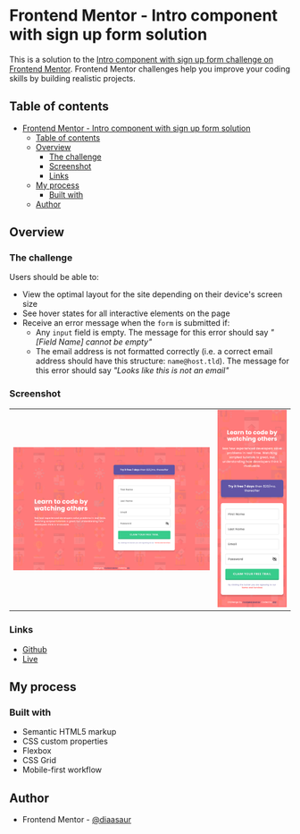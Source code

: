 # Frontend Mentor - Intro component with sign up form solution

This is a solution to the [Intro component with sign up form challenge on Frontend Mentor](https://www.frontendmentor.io/challenges/intro-component-with-signup-form-5cf91bd49edda32581d28fd1). Frontend Mentor challenges help you improve your coding skills by building realistic projects.

## Table of contents

- [Frontend Mentor - Intro component with sign up form solution](#frontend-mentor---intro-component-with-sign-up-form-solution)
  - [Table of contents](#table-of-contents)
  - [Overview](#overview)
    - [The challenge](#the-challenge)
    - [Screenshot](#screenshot)
    - [Links](#links)
  - [My process](#my-process)
    - [Built with](#built-with)
  - [Author](#author)

## Overview

### The challenge

Users should be able to:

- View the optimal layout for the site depending on their device's screen size
- See hover states for all interactive elements on the page
- Receive an error message when the `form` is submitted if:
  - Any `input` field is empty. The message for this error should say _"[Field Name] cannot be empty"_
  - The email address is not formatted correctly (i.e. a correct email address should have this structure: `name@host.tld`). The message for this error should say _"Looks like this is not an email"_

### Screenshot

<table>
        <tr>
            <td>
                <img src="./images/screenshots/desktop.png"
                    alt="Desktop View" title="Desktop View"  width="100%" height='auto'/>
            </td>
            <td>
                <img src="./images/screenshots/mobile.png"
                    alt="Mobile View" title="Mobile View" width="100%" height='auto'/>
            </td>
        </tr>
</table>

### Links

- [Github](https://github.com/diaasaur/intro-component-with-sign-up-form)
- [Live](https://diaasaur.github.io/intro-component-with-sign-up-form)

## My process

### Built with

- Semantic HTML5 markup
- CSS custom properties
- Flexbox
- CSS Grid
- Mobile-first workflow

## Author

- Frontend Mentor - [@diaasaur](https://www.frontendmentor.io/profile/diaasaur)
